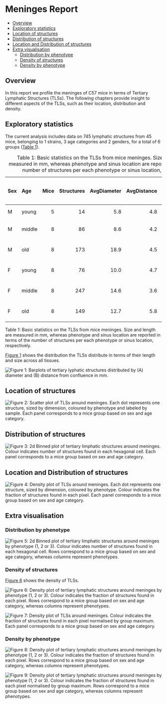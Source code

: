 # Meninges Report

-   [Overview](#overview)
-   [Exploratory statistics](#exploratory-statistics)
-   [Location of structures](#location-of-structures)
-   [Distribution of structures](#distribution-of-structures)
-   [Location and Distribution of
    structures](#location-and-distribution-of-structures)
-   [Extra visualisation](#extra-visualisation)
    -   [Distribution by phenotype](#distribution-by-phenotype)
    -   [Density of structures](#density-of-structures)
    -   [Density by phenotype](#density-by-phenotype)

## Overview

In this report we profile the meninges of C57 mice in terms of Tertiary
Lymphatic Structures (TLSs). The following chapters provide insight to
different aspects of the TLSs, such as their location, distribution and
density.

## Exploratory statistics

The current analysis includes data on 745 lymphatic structures from 45
mice, belonging to 1 strains, 3 age categories and 2 genders, for a
total of 6 groups ([Table 1](#tbl-stats)).

<table>
<caption>Table 1: Basic statistics on the TLSs from mice meninges. Size
and length are measured in mm, whereas phenotype and sinus location are
reported in terms of the number of structures per each phenotype or
sinus location, respectively.</caption>
<colgroup>
<col style="width: 4%" />
<col style="width: 8%" />
<col style="width: 5%" />
<col style="width: 12%" />
<col style="width: 13%" />
<col style="width: 13%" />
<col style="width: 20%" />
<col style="width: 19%" />
</colgroup>
<thead>
<tr class="header">
<th style="text-align: left;">Sex</th>
<th style="text-align: left;">Age</th>
<th style="text-align: right;">Mice</th>
<th style="text-align: right;">Structures</th>
<th style="text-align: right;">AvgDiameter</th>
<th style="text-align: right;">AvgDistance</th>
<th style="text-align: left;">Phenotype (1-2-3)</th>
<th style="text-align: left;">Sinus (0-90-180)</th>
</tr>
</thead>
<tbody>
<tr class="odd">
<td style="text-align: left;">M</td>
<td style="text-align: left;">young</td>
<td style="text-align: right;">5</td>
<td style="text-align: right;">14</td>
<td style="text-align: right;">5.8</td>
<td style="text-align: right;">4.8</td>
<td style="text-align: left;">14-0-0</td>
<td style="text-align: left;">7-7-0</td>
</tr>
<tr class="even">
<td style="text-align: left;">M</td>
<td style="text-align: left;">middle</td>
<td style="text-align: right;">8</td>
<td style="text-align: right;">86</td>
<td style="text-align: right;">8.6</td>
<td style="text-align: right;">4.2</td>
<td style="text-align: left;">78-7-1</td>
<td style="text-align: left;">31-33-22</td>
</tr>
<tr class="odd">
<td style="text-align: left;">M</td>
<td style="text-align: left;">old</td>
<td style="text-align: right;">8</td>
<td style="text-align: right;">173</td>
<td style="text-align: right;">18.9</td>
<td style="text-align: right;">4.5</td>
<td style="text-align: left;">136-28-9</td>
<td style="text-align: left;">42-103-28</td>
</tr>
<tr class="even">
<td style="text-align: left;">F</td>
<td style="text-align: left;">young</td>
<td style="text-align: right;">8</td>
<td style="text-align: right;">76</td>
<td style="text-align: right;">10.0</td>
<td style="text-align: right;">4.7</td>
<td style="text-align: left;">74-2-0</td>
<td style="text-align: left;">20-32-24</td>
</tr>
<tr class="odd">
<td style="text-align: left;">F</td>
<td style="text-align: left;">middle</td>
<td style="text-align: right;">8</td>
<td style="text-align: right;">247</td>
<td style="text-align: right;">14.6</td>
<td style="text-align: right;">3.6</td>
<td style="text-align: left;">214-21-12</td>
<td style="text-align: left;">60-121-66</td>
</tr>
<tr class="even">
<td style="text-align: left;">F</td>
<td style="text-align: left;">old</td>
<td style="text-align: right;">8</td>
<td style="text-align: right;">149</td>
<td style="text-align: right;">12.7</td>
<td style="text-align: right;">5.8</td>
<td style="text-align: left;">119-22-8</td>
<td style="text-align: left;">17-117-15</td>
</tr>
</tbody>
</table>

Table 1: Basic statistics on the TLSs from mice meninges. Size and
length are measured in mm, whereas phenotype and sinus location are
reported in terms of the number of structures per each phenotype or
sinus location, respectively.

[Figure 1](#fig-bar) shows the distribution the TLSs distribute in terms
of their length and size across all tissues.

<img src="results/plots/C57fig-bar-1.png" id="fig-bar"
alt="Figure 1: Barplots of tertiary lyphatic structures distributed by (A) diameter and (B) distance from confluence in mm." />

## Location of structures

<img src="results/plots/C57fig-loc-1.png" id="fig-loc"
alt="Figure 2: Scatter plot of TLSs around meninges. Each dot represents one structure, sized by dimension, coloured by phenotype and labeled by sample. Each panel corresponds to a mice group based on sex and age category." />

## Distribution of structures

<img src="results/plots/C57fig-dist-1.png" id="fig-dist"
alt="Figure 3: 2d Binned plot of tertiary limphatic structures around meninges. Colour indicates number of structures found in each hexagonal cell. Each panel corresponds to a mice group based on sex and age category." />

## Location and Distribution of structures

<img src="results/plots/C57fig-loc-dens-1.png" id="fig-loc-dens"
alt="Figure 4: Density plot of TLSs around meninges. Each dot represents one structure, sized by dimension, coloured by phenotype. Colour indicates the fraction of structures found in each pixel. Each panel corresponds to a mice group based on sex and age category." />

## Extra visualisation

### Distribution by phenotype

<img src="results/plots/C57fig-dist-pheno-1.png" id="fig-dist-pheno"
alt="Figure 5: 2d Binned plot of tertiary limphatic structures around meninges by phenotype (1, 2 or 3). Colour indicates number of structures found in each hexagonal cell. Rows correspond to a mice group based on sex and age category, whereas columns represent phenotypes." />

### Density of structures

[Figure 6](#fig-dens) shows the density of TLSs.

<img src="results/plots/C57fig-dens-1.png" id="fig-dens"
alt="Figure 6: Density plot of tertiary lymphatic structures around meninges by phenotype (1, 2 or 3). Colour indicates the fraction of structures found in each pixel. Rows correspond to a mice group based on sex and age category, whereas columns represent phenotypes." />

<img src="results/plots/C57fig-ndens-1.png" id="fig-ndens"
alt="Figure 7: Density plot of TLSs around meninges. Colour indicates the fraction of structures found in each pixel normalised by group maximum. Each panel corresponds to a mice group based on sex and age category." />

### Density by phenotype

<img src="results/plots/C57fig-dens-pheno-1.png" id="fig-dens-pheno"
alt="Figure 8: Density plot of tertiary lymphatic structures around meninges by phenotype (1, 2 or 3). Colour indicates the fraction of structures found in each pixel. Rows correspond to a mice group based on sex and age category, whereas columns represent phenotypes." />

<img src="results/plots/C57fig-ndens-pheno-1.png" id="fig-ndens-pheno"
alt="Figure 9: Density plot of tertiary lymphatic structures around meninges by phenotype (1, 2 or 3). Colour indicates the fraction of structures found in each pixel normalised by group maximum. Rows correspond to a mice group based on sex and age category, whereas columns represent phenotypes." />
